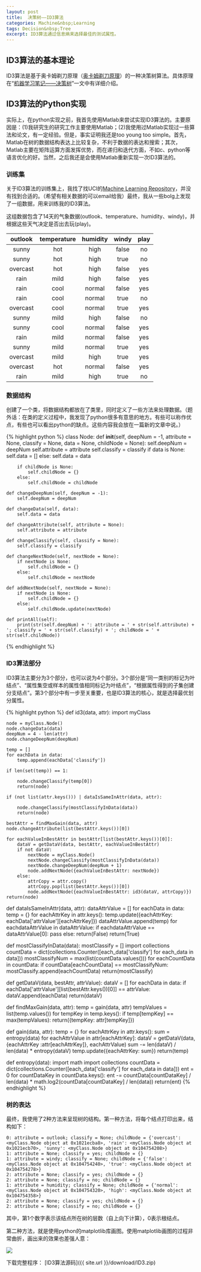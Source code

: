 ```yaml
---
layout: post
title:  决策树——ID3算法
categories: Machine&nbsp;Learning
tags: Decision&nbsp;Tree
excerpt: ID3算法通过信息熵来选择最佳的测试属性。
---
```


## ID3算法的基本理论

ID3算法是基于奥卡姆剃刀原理（<a href="{{ site.url }}/ML-Concept-and-Fundamentals/index.html#14-归纳偏好" target="_blank">奥卡姆剃刀原理</a>）的一种决策树算法。具体原理在“<a href="{{ site.url }}/ML-Decision-Tree/index.html#迭代分类器id3" target="_blank">机器学习笔记——决策树</a>”一文中有详细介绍。

## ID3算法的Python实现

实际上，在python实现之前，我首先使用Matlab来尝试实现ID3算法的。主要原因是：(1)我研究生的研究工作主要使用Matlab；(2)我使用过Matlab实现过一些算法和论文，有一定经验。但是，事实证明我还是too young too simple。首先，Matlab在树的数据结构表达上比较复杂，不利于数据的表达和搜索；其次，Matlab主要在矩阵运算方面发挥优势，而在递归和迭代方面，不如c、python等语言优化的好。当然，之后我还是会使用Matlab重新实现一次ID3算法的。

### 训练集

关于ID3算法的训练集上，我找了找UCI的<a href="https://archive.ics.uci.edu/ml/index.html" target="_blank">Machine Learning Repository</a>，并没有找到合适的。（希望有相关数据的可以email给我）最终，我从一些bolg上发现了一组数据，用来训练我的ID3算法。

这组数据包含了14天的气象数据(outlook、temperature、humidity、windy)，并根据这些天气决定是否出去玩(play)。

|outlook|temperature|humidity|windy|play|
|:-----:|:---------:|:------:|:---:|:---:|
|sunny|hot|high|false|no|
|sunny|hot|high|true|no|
|overcast|hot|high|false|yes|
|rain|mild|high|false|yes|
|rain|cool|normal|false|yes|
|rain|cool|normal|true|no|
|overcast|cool|normal|true|yes|
|sunny|mild|high|false|no|
|sunny|cool|normal|false|yes|
|rain|mild|normal|false|yes|
|sunny|mild|normal|true|yes|
|overcast|mild|high|true|yes|
|overcast|hot|normal|false|yes|
|rain|mild|high|true|no|

### 数据结构

创建了一个类，将数据结构都放在了类里，同时定义了一些方法来处理数据。（题外话：在类的定义过程中，我发现了python很多有意思的地方。有些可以称作优点，有些也可以看出python的缺点。这些内容我会放在一篇新的文章中说。）

{% highlight python %}
class Node:
	def __init__(self, deepNum = -1, attribute = None, classify = None, data = None, childNode = None):
		self.deepNum = deepNum
		self.attribute = attribute
		self.classify = classify
		if data is None:
			self.data = []
		else:
			self.data = data

		if childNode is None:
			self.childNode = {}
		else:
			self.childNode = childNode

	def changeDeepNum(self, deepNum = -1):
		self.deepNum = deepNum

	def changeData(self, data):
		self.data = data

	def changeAttribute(self, attribute = None):
		self.attribute = attribute

	def changeClassify(self, classify = None):
		self.classify = classify

	def changeNextNode(self, nextNode = None):
		if nextNode is None:
			self.childNode = {}
		else:
			self.childNode = nextNode

	def addNextNode(self, nextNode = None):
		if nextNode is None:
			self.childNode = {}
		else:
			self.childNode.update(nextNode)

	def printAll(self):
		print(str(self.deepNum) + ': attribute = ' + str(self.attribute) + '; classify = ' + str(self.classify) + '; childNode = ' + str(self.childNode))
{% endhighlight %}

### ID3算法部分

ID3算法主要分为3个部分，也可以说为4个部分。3个部分是“同一类别的标记为叶结点”、“属性集空或样本的属性值相同标记为叶结点”，“根据属性得到的子集创建分支结点”。第3个部分中有一步至关重要，也是ID3算法的核心，就是选择最优划分属性。

{% highlight python %}
def id3(data, attr):
	import myClass

	node = myClass.Node()
	node.changeData(data)
	deepNum = 4 - len(attr)
	node.changeDeepNum(deepNum)

	temp = []
	for eachData in data:
		temp.append(eachData['classify'])

	if len(set(temp)) == 1:

		node.changeClassify(temp[0])
		return(node)

	if (not list(attr.keys())) | dataIsSameInAttr(data, attr):

		node.changeClassify(mostClassifyInData(data))
		return(node)

	bestAttr = findMaxGain(data, attr)
	node.changeAttribute(list(bestAttr.keys())[0])

	for eachValueInBestAttr in bestAttr[list(bestAttr.keys())[0]]:
		dataV = getDataV(data, bestAttr, eachValueInBestAttr)
		if not dataV:
			nextNode = myClass.Node()
			nextNode.changeClassify(mostClassifyInData(data))
			nextNode.changeDeepNum(deepNum + 1)
			node.addNextNode({eachValueInBestAttr: nextNode})
		else:
			attrCopy = attr.copy()
			attrCopy.pop(list(bestAttr.keys())[0])
			node.addNextNode({eachValueInBestAttr: id3(dataV, attrCopy)})
	return(node)

def dataIsSameInAttr(data, attr):
	dataAttrValue = []
	for eachData in data:
		temp = {}
		for eachAttrKey in attr.keys():
			temp.update({eachAttrKey: eachData['attrValue'][eachAttrKey]})
		dataAttrValue.append(temp)
	for eachdataAttrValue in dataAttrValue:
		if eachdataAttrValue == dataAttrValue[0]:
			pass
		else:
			return(False)
	return(True)

def mostClassifyInData(data):
	mostClassify = []
	import collections
	countData = dict(collections.Counter([each_data['classify'] for each_data in data]))
	mostClassifyNum = max(list(countData.values()))
	for eachCountData in countData:
		if countData[eachCountData] == mostClassifyNum:
			mostClassify.append(eachCountData)
	return(mostClassify)

def getDataV(data, bestAttr, attrValue):
	dataV = []
	for eachData in data:
		if eachData['attrValue'][list(bestAttr.keys())[0]] == attrValue:
			dataV.append(eachData)
	return(dataV)

def findMaxGain(data, attr):
	temp = gain(data, attr)
	tempValues = list(temp.values())
	for tempKey in temp.keys():
		if temp[tempKey] == max(tempValues):
			return({tempKey: attr[tempKey]})

def gain(data, attr):
	temp = {}
	for eachAttrKey in attr.keys():
		sum = entropy(data)
		for eachAttrValue in attr[eachAttrKey]:
			dataV = getDataV(data, {eachAttrKey :attr[eachAttrKey]}, eachAttrValue)
			sum -= len(dataV) / len(data) * entropy(dataV)
		temp.update({eachAttrKey: sum})
	return(temp)

def entropy(data):
	import math
	import collections
	countData = dict(collections.Counter([each_data['classify'] for each_data in data]))
	ent = 0
	for countDataKey in countData.keys():
		ent -= countData[countDataKey] / len(data) * math.log2(countData[countDataKey] / len(data))
	return(ent)
{% endhighlight %}

### 树的表达

最终，我使用了2种方法来呈现树的结构。第一种方法，将每个结点打印出来，结构如下：

```
0: attribute = outlook; classify = None; childNode = {'overcast': <myClass.Node object at 0x1021ecba8>, 'rain': <myClass.Node object at 0x1021ecb70>, 'sunny': <myClass.Node object at 0x104754208>}
1: attribute = None; classify = yes; childNode = {}
1: attribute = windy; classify = None; childNode = {'false': <myClass.Node object at 0x104754240>, 'true': <myClass.Node object at 0x104754278>}
2: attribute = None; classify = yes; childNode = {}
2: attribute = None; classify = no; childNode = {}
1: attribute = humidity; classify = None; childNode = {'normal': <myClass.Node object at 0x104754320>, 'high': <myClass.Node object at 0x104754358>}
2: attribute = None; classify = yes; childNode = {}
2: attribute = None; classify = no; childNode = {}
```

其中，第1个数字表示该结点所在树的层数（自上向下计算），0表示根结点。

第二种方法，就是使用python的matplotlib库画图。使用matplotlib画图的过程非常曲折，画出来的效果也差强人意：

<img src="{{ site.url }}/image/Machine_Learning/ID3_Tree.png">

下载完整程序： [ID3算法源码]({{ site.url }}/download/ID3.zip)
